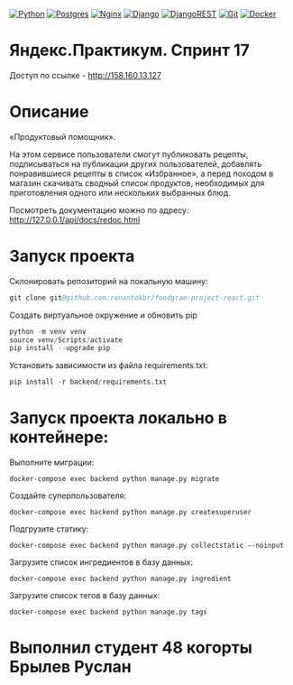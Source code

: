 [![Python](https://img.shields.io/badge/python-3670A0?style=for-the-badge&logo=python&logoColor=ffdd54)](https://www.python.org) [![Postgres](https://img.shields.io/badge/postgres-%23316192.svg?style=for-the-badge&logo=postgresql&logoColor=white)](https://www.postgresql.org) [![Nginx](https://img.shields.io/badge/nginx-%23009639.svg?style=for-the-badge&logo=nginx&logoColor=white)](https://nginx.org) [![Django](https://img.shields.io/badge/django-%23092E20.svg?style=for-the-badge&logo=django&logoColor=white)](https://www.djangoproject.com) [![DjangoREST](https://img.shields.io/badge/DJANGO-REST-ff1709?style=for-the-badge&logo=django&logoColor=white&color=ff1709&labelColor=gray)](https://www.django-rest-framework.org) [![Git](https://img.shields.io/badge/git-%23F05033.svg?style=for-the-badge&logo=git&logoColor=white)](https://github.com) [![Docker](https://img.shields.io/badge/docker-%230db7ed.svg?style=for-the-badge&logo=docker&logoColor=white)](https://www.docker.com)

# Яндекс.Практикум. Спринт 17

Доступ по ссылке - http://158.160.13.127

# Описание

«Продуктовый помощник».

На этом сервисе пользователи смогут публиковать рецепты, подписываться на публикации других пользователей, добавлять понравившиеся рецепты в список «Избранное», а перед походом в магазин скачивать сводный список продуктов, необходимых для приготовления одного или нескольких выбранных блюд.

Посмотреть документацию можно по адресу: http://127.0.0.1/api/docs/redoc.html

# Запуск проекта 
Склонировать репозиторий на локальную машину:
```s
git clone git@github.com:renantokbr/foodgram-project-react.git
```
Создать виртуальное окружение и обновить pip
```s
python -m venv venv
source venv/Scripts/activate
pip install --upgrade pip
```
Установить зависимости из файла requirements.txt:

```s
pip install -r backend/requirements.txt
```

# Запуск проекта локально в контейнере:



Выполните миграции:
```
docker-compose exec backend python manage.py migrate
```
Создайте суперпользователя:
```
docker-compose exec backend python manage.py createsuperuser
```
Подгрузите статику:
```
docker-compose exec backend python manage.py collectstatic --noinput
```
Загрузите список ингредиентов в базу данных:
```
docker-compose exec backend python manage.py ingredient
```
Загрузите список тегов в базу данных:
```
docker-compose exec backend python manage.py tags
```
# Выполнил студент 48 когорты Брылев Руслан 